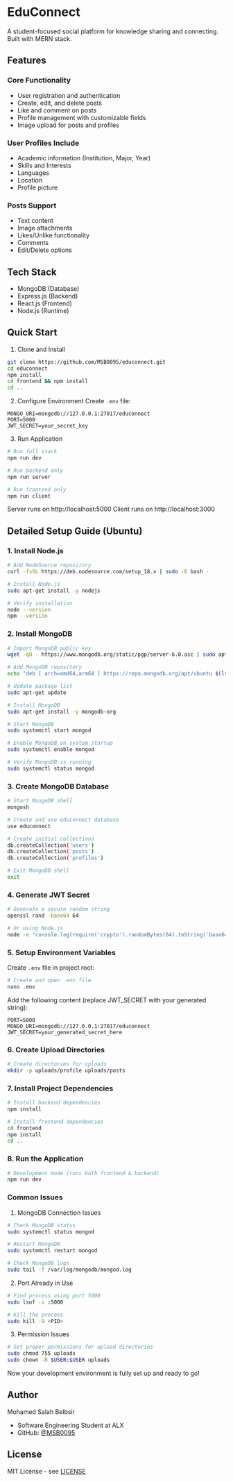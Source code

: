 # EduConnect

A student-focused social platform for knowledge sharing and connecting. Built with MERN stack.

## Features

### Core Functionality
- User registration and authentication
- Create, edit, and delete posts
- Like and comment on posts
- Profile management with customizable fields
- Image upload for posts and profiles

### User Profiles Include
- Academic information (Institution, Major, Year)
- Skills and Interests
- Languages
- Location
- Profile picture

### Posts Support
- Text content
- Image attachments
- Likes/Unlike functionality
- Comments
- Edit/Delete options

## Tech Stack
- MongoDB (Database)
- Express.js (Backend)
- React.js (Frontend)
- Node.js (Runtime)

## Quick Start

1. Clone and Install
```bash
git clone https://github.com/MSB0095/educonnect.git
cd educonnect
npm install
cd frontend && npm install
cd ..
```

2. Configure Environment
Create `.env` file:
```
MONGO_URI=mongodb://127.0.0.1:27017/educonnect
PORT=5000
JWT_SECRET=your_secret_key
```

3. Run Application
```bash
# Run full stack
npm run dev

# Run backend only
npm run server

# Run frontend only
npm run client
```

Server runs on http://localhost:5000
Client runs on http://localhost:3000

## Detailed Setup Guide (Ubuntu)

### 1. Install Node.js
```bash
# Add NodeSource repository
curl -fsSL https://deb.nodesource.com/setup_18.x | sudo -E bash -

# Install Node.js
sudo apt-get install -y nodejs

# Verify installation
node --version
npm --version
```

### 2. Install MongoDB
```bash
# Import MongoDB public key
wget -qO - https://www.mongodb.org/static/pgp/server-6.0.asc | sudo apt-key add -

# Add MongoDB repository
echo "deb [ arch=amd64,arm64 ] https://repo.mongodb.org/apt/ubuntu $(lsb_release -cs)/mongodb-org/6.0 multiverse" | sudo tee /etc/apt/sources.list.d/mongodb-org-6.0.list

# Update package list
sudo apt-get update

# Install MongoDB
sudo apt-get install -y mongodb-org

# Start MongoDB
sudo systemctl start mongod

# Enable MongoDB on system startup
sudo systemctl enable mongod

# Verify MongoDB is running
sudo systemctl status mongod
```

### 3. Create MongoDB Database
```bash
# Start MongoDB shell
mongosh

# Create and use educonnect database
use educonnect

# Create initial collections
db.createCollection('users')
db.createCollection('posts')
db.createCollection('profiles')

# Exit MongoDB shell
exit
```

### 4. Generate JWT Secret
```bash
# Generate a secure random string
openssl rand -base64 64

# Or using Node.js
node -e "console.log(require('crypto').randomBytes(64).toString('base64'));"
```

### 5. Setup Environment Variables
Create `.env` file in project root:
```bash
# Create and open .env file
nano .env
```

Add the following content (replace JWT_SECRET with your generated string):
```
PORT=5000
MONGO_URI=mongodb://127.0.0.1:27017/educonnect
JWT_SECRET=your_generated_secret_here
```

### 6. Create Upload Directories
```bash
# Create directories for uploads
mkdir -p uploads/profile uploads/posts
```

### 7. Install Project Dependencies
```bash
# Install backend dependencies
npm install

# Install frontend dependencies
cd frontend
npm install
cd ..
```

### 8. Run the Application
```bash
# Development mode (runs both frontend & backend)
npm run dev
```

### Common Issues

1. MongoDB Connection Issues
```bash
# Check MongoDB status
sudo systemctl status mongod

# Restart MongoDB
sudo systemctl restart mongod

# Check MongoDB logs
sudo tail -f /var/log/mongodb/mongod.log
```

2. Port Already in Use
```bash
# Find process using port 5000
sudo lsof -i :5000

# Kill the process
sudo kill -9 <PID>
```

3. Permission Issues
```bash
# Set proper permissions for upload directories
sudo chmod 755 uploads
sudo chown -R $USER:$USER uploads
```

Now your development environment is fully set up and ready to go!

## Author

Mohamed Salah Belbsir
- Software Engineering Student at ALX
- GitHub: [@MSB0095](https://github.com/MSB0095)

## License

MIT License - see [LICENSE](LICENSE)

